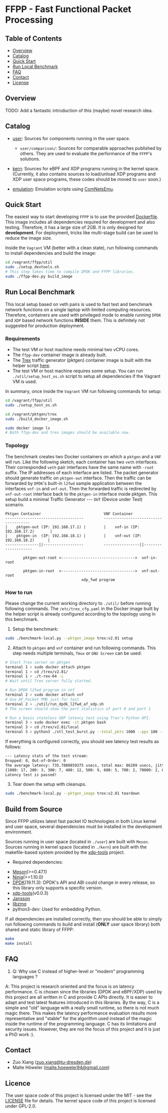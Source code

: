 # FFPP - Fast Functional Packet Processing

## Table of Contents

*   [Overview](#overview)
*   [Catalog](#catalog)
*   [Quick Start](#quick-start)
*   [Run Local Benchmark](#run-local-benchmark)
*   [FAQ](#faq)
*   [Contact](#contact)
*   [License](#licence)


## Overview

TODO: Add a fantastic introduction of this (maybe) novel research idea.


## Catalog

-   [user](./user/): Sources for components running in the user space.

    -   `user/comparison/`: Sources for comparable approaches published by others. They are used to evaluate the performance of the `FFPP`'s solutions.

-   [kern](./kern/): Sources for eBPF and XDP programs running in the kernel space. (Currently, it also contains sources to load/unload XDP programs and XDP user space programs, these codes should be moved to `user` soon.)

-   [emulation](./emulation/): Emulation scripts using [ComNetsEmu](https://git.comnets.net/public-repo/comnetsemu).


## Quick Start

The easiest way to start developing `FFPP` is to use the provided [Dockerfile](./Dockerfile).
This image includes all dependencies required for development and also testing.
Therefore, it has a large size of 2GB.
It is only designed for **development**.
For deployment, tricks like multi-stage build can be used to reduce the image size.

Inside the `Vagrant` VM (better with a clean state), run following commands to install dependencies and build the image:

```bash
cd /vagrant/ffpp/util
sudo ./setup_devtools.sh
# This step takes time to compile DPDK and FFPP libraries.
sudo ./ffpp-dev.py build_image
```


## Run Local Benchmark

This local setup based on veth pairs is used to fast test and benchmark network functions on a single laptop with limited computing resources.
Therefore, containers are used with privileged mode to enable running `DPDK` and `XDP` based network functions **INSIDE** them.
This is definitely not suggested for production deployment.

### Requirements

-   The test VM or host machine needs minimal two vCPU cores.
-   The `ffpp-dev` container image is already built.
-   The [Trex](https://trex-tgn.cisco.com/) traffic generator (pktgen) container image is built with the helper script [here](../../pktgen/trex/build_docker_image.sh).
-   The test VM or host machine requires some setup. You can run `./util/setup_host_os.sh` script to setup all dependencies if the Vagrant VM is used.

In summary, once inside the `Vagrant` VM run following commands for setup:

```bash
cd /vagrant/ffpp/util
sudo ./setup_host_os.sh

cd /vagrant/pktgen/trex
sudo ./build_docker_image.sh

sudo docker image ls
# Both ffpp-dev and trex images should be available now.
```

### Topology

The benchmark creates two Docker containers on which a `pktgen` and a `VNF` will run.
Like the following sketch, each container has two `veth` interfaces.
Their corresponded `veth` pair interfaces have the same name with `-root` suffix.
The IP addresses of each interface are listed.
The packet generator should generate traffic on `pktgen-out` interface.
Then the traffic can be forwarded by `DPDK`'s built-in `l2fwd` sample application between the interfaces `vnf-in` and `vnf-out`.
Then the forwarded traffic is redirected by `vnf-out-root` interface back to the `pktgen-in` interface inside pktgen.
This setup build a minimal Traffic Generator --- `DUT` (Device under Test) scenario.

```
Pktgen Container                            VNF Container
-----------------------------------         -------------------------------------
|    pktgen-out (IP: 192.168.17.1) |        |    vnf-in (IP: 192.168.17.2)       |
|    pktgen-in  (IP: 192.168.18.1) |        |    vnf-out (IP: 192.168.18.2)      |
---------------||------------------         ----------------||--------------------

        pktgen-out-root <--------------------------------->  vnf-in-root

        pktgen-in-root  <--------------------------------->  vnf-out-root
                                  xdp_fwd program
```

### How to run

Please change the current working directory to `./util/` before running following commands.
The `/etc/trex_cfg.yaml` in the Docker image built by the helper script is already configured according to the topology using in this benchmark.

1.  Setup the benchmark:

```bash
sudo ./benchmark-local.py --pktgen_image trex:v2.81 setup
```

2.  Attach to `pktgen` and `vnf` container and run following commands. This step needs multiple terminals, `Tmux` or `GNU Screen` can be used:

```bash
# Start Trex server on pktgen
terminal 1 > sudo docker attach pktgen
terminal 1 > cd /trex/v2.81/
terminal 1 > ./t-rex-64 -i
# Wait until Trex server fully started.

# Run DPDK l2fwd program in vnf
terminal 2 > sudo docker attach vnf
# Use AF_Packet PMD just for test
terminal 2 > ./util/run_dpdk_l2fwd_af_xdp.sh
# The screen should show the port statistics of port 0 and port 1

# Run a basic stateless UDP latency test using Trex's Python API.
terminal 3 > sudo docker exec -it pktgen bash
terminal 3 > cd /trex/v2.81/local
terminal 3 > python3 ./stl_test_burst.py --total_pkts 1000 --pps 100 --monitor_dur 10
```

If everything is configured correctly, you should see latency test results as follows:

```bash
--- Latency stats of the test stream:
Dropped: 0, Out-of-Order: 0
The average latency: 735.7880859375 usecs, total max: 86289 usecs, jitter: 1200 usecs
{1000: 17, 200: 3, 300: 7, 400: 12, 500: 9, 600: 5, 700: 2, 70000: 2, 800: 5, 80000: 1, 900: 7}
Latency test is passed!
```

3.  Tear down the setup with cleanups.

```bash
sudo ./benchmark-local.py --pktgen_image trex:v2.81 teardown
```

## Build from Source

Since FFPP utilizes latest fast packet IO technologies in both Linux kernel and user space, several dependencies must be installed in the development environment.

Sources running in user space (located in `./user`) are built with `Meson`.
Sources running in kernel space (located in `./kern`) are built with the makefile-based system provided by the [xdp-tools](https://github.com/xdp-project/xdp-tools) project.

-   Required dependencies:

  *   [Meson](https://mesonbuild.com/)(>=0.47.1)
  *   [Ninja](https://github.com/ninja-build/ninja)(>=1.10.0)
  *   [DPDK](https://core.dpdk.org/download/)(19.11.3): DPDK's API and ABI could change in every release, so this library only supports a specific version.
  *   [xdp-tools](https://github.com/xdp-project/xdp-tools)(v0.0.3)
  *   [Jansson](https://digip.org/jansson/)
  *   [libzmq](https://zeromq.org/)
  *   python3-dev: Used for embedding Python.


If all dependencies are installed correctly, then you should be able to simply run following commands to build and install (**ONLY** user space library) both shared and
static library of FFPP:

```bash
make
make install
```


## FAQ

1.  Q: Why use C instead of higher-level or "modern" programming languages ?

A: This project is research oriented and the focus is on latency performance.
C is chosen since the libraries (DPDK and eBPF/XDP) used by this project are all written in C and provide C APIs
directly. It is easier to adapt and test latest features introduced in this libraries.
By the way, C is a simple and "old" language with a really small runtime, so there is not much magic there.
This makes the latency performance evaluation results more representative and "stable" for the algorithm used instead of the magic inside the runtime of
the programming language.
C has its limitations and security issues. However, they are not the focus of this project and it is just a PhD work :).


## Contact

*   Zuo Xiang (zuo.xiang@tu-dresden.de)
*   Malte Höweler (malte.hoeweler94@gmail.com)


## Licence

The user space code of this project is licensed under the MIT - see the [LICENSE](../../LICENSE) file for details.
The kernel space code of this project is licensed under GPL-2.0.
